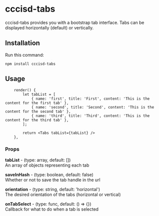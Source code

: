 # cccisd-tabs

cccisd-tabs provides you with a bootstrap tab interface. Tabs can be displayed horizontally (default) or vertically.

## Installation

Run this command:

    npm install cccisd-tabs

## Usage
        render() {
            let tabList = [
                { name: 'first', title: 'First', content: 'This is the content for the first tab' },
                { name: 'second', title: 'Second', content: 'This is the content for the second tab' },
                { name: 'third', title: 'Third', content: 'This is the content for the third tab' },
            ];

            return <Tabs tabList={tabList} />
        },
  


### Props
**tabList** - (type: array, default: [])<br>
An array of objects representing each tab

**saveInHash** - (type: boolean, default: false)<br>
Whether or not to save the tab handle in the url

**orientation** - (type: string, default: 'horizontal')<br>
The desired orientation of the tabs (horizontal or vertical) 

**onTabSelect** - (type: func, default: () => {})<br>
Callback for what to do when a tab is selected

